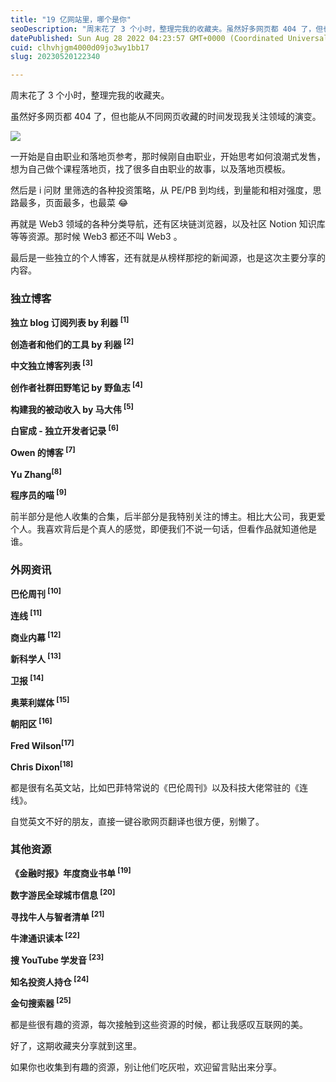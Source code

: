 ```yaml
---
title: "19 亿网站里，哪个是你"
seoDescription: "周末花了 3 个小时，整理完我的收藏夹。虽然好多网页都 404 了，但也能从不同网页收藏的时间发现我关注领域的演变。"
datePublished: Sun Aug 28 2022 04:23:57 GMT+0000 (Coordinated Universal Time)
cuid: clhvhjgm4000d09jo3wy1bb17
slug: 20230520122340

---
```


周末花了 3 个小时，整理完我的收藏夹。

虽然好多网页都 404 了，但也能从不同网页收藏的时间发现我关注领域的演变。

![](https://cdn.hashnode.com/res/hashnode/image/upload/v1684556555032/2d97b57f-a3af-4f9e-a2cc-3516f958cdce.png)

一开始是自由职业和落地页参考，那时候刚自由职业，开始思考如何浪潮式发售，想为自己做个课程落地页，找了很多自由职业的故事，以及落地页模板。

然后是 i 问财 里筛选的各种投资策略，从 PE/PB 到均线，到量能和相对强度，思路最多，页面最多，也最菜 😂

再就是 Web3 领域的各种分类导航，还有区块链浏览器，以及社区 Notion 知识库等等资源。那时候 Web3 都还不叫 Web3 。

最后是一些独立的个人博客，还有就是从榜样那挖的新闻源，也是这次主要分享的内容。

### **独立博客**

**独立 blog 订阅列表 by 利器 <sup> [1]</sup>**

**创造者和他们的工具 by 利器 <sup> [2]</sup>**

**中文独立博客列表 <sup> [3]</sup>**

**创作者社群田野笔记 by 野鱼志 <sup> [4]</sup>**

**构建我的被动收入 by 马大伟 <sup> [5]</sup>**

**白宦成 - 独立开发者记录 <sup> [6]</sup>**

**Owen 的博客 <sup> [7]</sup>**

**Yu Zhang<sup>[8]</sup>**

**程序员的喵 <sup> [9]</sup>**

前半部分是他人收集的合集，后半部分是我特别关注的博主。相比大公司，我更爱个人。我喜欢背后是个真人的感觉，即便我们不说一句话，但看作品就知道他是谁。

### **外网资讯**

**巴伦周刊 <sup> [10]</sup>**

**连线 <sup> [11]</sup>**

**商业内幕 <sup> [12]</sup>**

**新科学人 <sup> [13]</sup>**

**卫报 <sup> [14]</sup>**

**奥莱利媒体 <sup> [15]</sup>**

**朝阳区 <sup> [16]</sup>**

**Fred Wilson<sup>[17]</sup>**

**Chris Dixon<sup>[18]</sup>**

都是很有名英文站，比如巴菲特常说的《巴伦周刊》以及科技大佬常驻的《连线》。

自觉英文不好的朋友，直接一键谷歌网页翻译也很方便，别懒了。

### **其他资源**

**《金融时报》年度商业书单 <sup> [19]</sup>**

**数字游民全球城市信息 <sup> [20]</sup>**

**寻找牛人与智者清单 <sup> [21]</sup>**

**牛津通识读本 <sup> [22]</sup>**

**搜 YouTube 学发音 <sup> [23]</sup>**

**知名投资人持仓 <sup> [24]</sup>**

**金句搜索器 <sup> [25]</sup>**

都是些很有趣的资源，每次接触到这些资源的时候，都让我感叹互联网的美。

好了，这期收藏夹分享就到这里。

如果你也收集到有趣的资源，别让他们吃灰啦，欢迎留言贴出来分享。